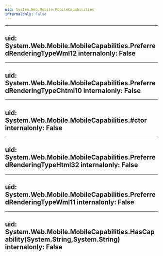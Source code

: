 ```yaml
---
uid: System.Web.Mobile.MobileCapabilities
internalonly: False
---
```


---
uid: System.Web.Mobile.MobileCapabilities.PreferredRenderingTypeWml12
internalonly: False
---

---
uid: System.Web.Mobile.MobileCapabilities.PreferredRenderingTypeChtml10
internalonly: False
---

---
uid: System.Web.Mobile.MobileCapabilities.#ctor
internalonly: False
---

---
uid: System.Web.Mobile.MobileCapabilities.PreferredRenderingTypeHtml32
internalonly: False
---

---
uid: System.Web.Mobile.MobileCapabilities.PreferredRenderingTypeWml11
internalonly: False
---

---
uid: System.Web.Mobile.MobileCapabilities.HasCapability(System.String,System.String)
internalonly: False
---
